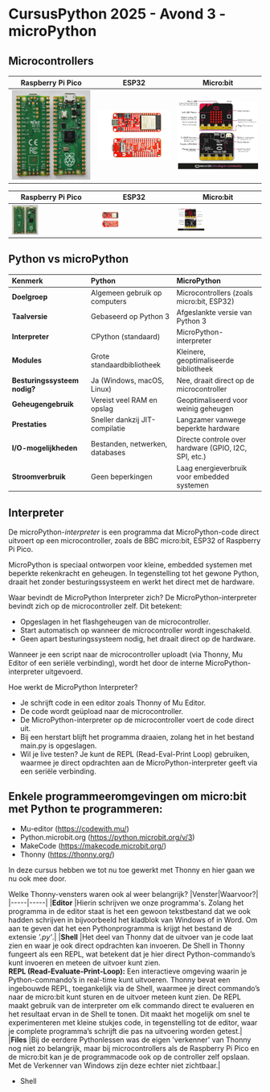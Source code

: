 # CursusPython 2025 - Avond 3 - microPython

## Microcontrollers

|**Raspberry Pi Pico**|**ESP32**|**Micro:bit**|
|----------|----------|----------|
|![RPi Pico](https://github.com/VughtseProgrammeerclub/CursusPython_2025_Avond_3/blob/main/Raspberry_Pi_Pico_top_and_bottom.jpg)|![ESP32](https://github.com/VughtseProgrammeerclub/CursusPython_2025_Avond_3/blob/main/SparkFun-Thing-Plus-ESP32-C6-Top-Bottom.jpg)|![micro:bit](https://github.com/VughtseProgrammeerclub/CursusPython_2025_Avond_3/blob/main/microbit-overview-1-5-1200.png)|

|**Raspberry Pi Pico**|**ESP32**|**Micro:bit**|
|----------|----------|----------|
|<img src="https://github.com/VughtseProgrammeerclub/CursusPython_2025_Avond_3/blob/main/Raspberry_Pi_Pico_top_and_bottom.jpg" width="33%">|<img src="https://github.com/VughtseProgrammeerclub/CursusPython_2025_Avond_3/blob/main/SparkFun-Thing-Plus-ESP32-C6-Top-Bottom.jpg" width="33%">|<img src="https://github.com/VughtseProgrammeerclub/CursusPython_2025_Avond_3/blob/main/microbit-overview-1-5.png" width="33%">|

## Python vs microPython
|**Kenmerk**               |**Python**                      |**MicroPython**                   |
|:-------------------------|:-------------------------------|:------------------------------------|
| **Doelgroep**            | Algemeen gebruik op computers  | Microcontrollers (zoals micro:bit, ESP32) |
| **Taalversie**           | Gebaseerd op Python 3          | Afgeslankte versie van Python 3  |
| **Interpreter**          | CPython (standaard)            | MicroPython-interpreter          |
| **Modules**              | Grote standaardbibliotheek     | Kleinere, geoptimaliseerde bibliotheek |
| **Besturingssysteem nodig?** | Ja (Windows, macOS, Linux)   | Nee, draait direct op de microcontroller |
| **Geheugengebruik**      | Vereist veel RAM en opslag     | Geoptimaliseerd voor weinig geheugen |
| **Prestaties**           | Sneller dankzij JIT-compilatie | Langzamer vanwege beperkte hardware |
| **I/O-mogelijkheden**    | Bestanden, netwerken, databases | Directe controle over hardware (GPIO, I2C, SPI, etc.) |
| **Stroomverbruik**       | Geen beperkingen              | Laag energieverbruik voor embedded systemen |

## Interpreter
De microPython-*interpreter* is een programma dat MicroPython-code direct uitvoert op een microcontroller, zoals de BBC micro:bit, ESP32 of Raspberry Pi Pico.

MicroPython is speciaal ontworpen voor kleine, embedded systemen met beperkte rekenkracht en geheugen. In tegenstelling tot het gewone Python, draait het zonder besturingssysteem en werkt het direct met de hardware.

Waar bevindt de MicroPython Interpreter zich?
De MicroPython-interpreter bevindt zich op de microcontroller zelf. Dit betekent:

  - Opgeslagen in het flashgeheugen van de microcontroller.
  - Start automatisch op wanneer de microcontroller wordt ingeschakeld.
  - Geen apart besturingssysteem nodig, het draait direct op de hardware.

Wanneer je een script naar de microcontroller uploadt (via Thonny, Mu Editor of een seriële verbinding), wordt het door de interne MicroPython-interpreter uitgevoerd.

Hoe werkt de MicroPython Interpreter?
- Je schrijft code in een editor zoals Thonny of Mu Editor.
- De code wordt geüpload naar de microcontroller.
- De MicroPython-interpreter op de microcontroller voert de code direct uit.
- Bij een herstart blijft het programma draaien, zolang het in het bestand main.py is opgeslagen.
- Wil je live testen? Je kunt de REPL (Read-Eval-Print Loop) gebruiken, waarmee je direct opdrachten aan de MicroPython-interpreter geeft via een seriële verbinding.

## Enkele programmeeromgevingen om micro:bit met Python te programmeren:
- Mu-editor (https://codewith.mu/)
- Python.microbit.org (https://python.microbit.org/v/3)
- MakeCode (https://makecode.microbit.org/)
- Thonny (https://thonny.org/)

In deze cursus hebben we tot nu toe gewerkt met Thonny en hier gaan we nu ook mee door.

Welke Thonny-vensters waren ook al weer belangrijk?
|Venster|Waarvoor?|
|-----|-----|
|**Editor** |Hierin schrijven we onze programma's. Zolang het programma in de editor staat is het een gewoon tekstbestand dat we ook hadden schrijven in bijvoorbeeld het kladblok van Windows of in Word. Om aan te geven dat het een Pythonprogramma is krijgt het bestand de extensie *'.py'*.|
|**Shell**  |Het deel van Thonny dat de uitvoer van je code laat zien en waar je ook direct opdrachten kan invoeren. De Shell in Thonny fungeert als een REPL, wat betekent dat je hier direct Python-commando’s kunt invoeren en meteen de uitvoer kunt zien. <br>**REPL (Read-Evaluate-Print-Loop):** Een interactieve omgeving waarin je Python-commando’s in real-time kunt uitvoeren. Thonny bevat een ingebouwde REPL, toegankelijk via de Shell, waarmee je direct commando’s naar de micro:bit kunt sturen en de uitvoer meteen kunt zien. De REPL maakt gebruik van de interpreter om elk commando direct te evalueren en het resultaat ervan in de Shell te tonen. Dit maakt het mogelijk om snel te experimenteren met kleine stukjes code, in tegenstelling tot de editor, waar je complete programma’s schrijft die pas na uitvoering worden getest.|
|**Files**  |Bij de eerdere Pythonlessen was de eigen 'verkenner' van Thonny nog niet zo belangrijk, maar bij microcontrollers als de Raspberry Pi Pico en de micro:bit kan je de programmacode ook op de controller zelf opslaan. Met de Verkenner van Windows zijn deze echter niet zichtbaar.|
- Shell
